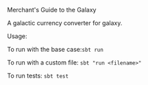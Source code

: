 Merchant's Guide to the Galaxy

A galactic currency converter for galaxy.

Usage:

To run with the base case:```sbt run```

To run with a custom file: ```sbt "run <filename>"```

To run tests: ```sbt test```